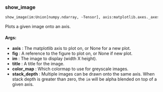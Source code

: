 

### show_image
```python
show_image(im:Union[numpy.ndarray, ~Tensor], axis:matplotlib.axes._axes.Axes=None, fig:matplotlib.figure.Figure=None, title:Union[str, NoneType]=None, color_map:str='inferno', stack_depth:int=0) -> Union[matplotlib.figure.Figure, NoneType]
```
Plots a given image onto an axis.



#### Args:

* **axis** :  The matplotlib axis to plot on, or None for a new plot.
* **fig** :  A reference to the figure to plot on, or None if new plot.
* **im** :  The image to display (width X height).
* **title** :  A title for the image.
* **color_map** :  Which colormap to use for greyscale images.
* **stack_depth** :  Multiple images can be drawn onto the same axis. When stack depth is greater than zero, the `im`        will be alpha blended on top of a given axis.